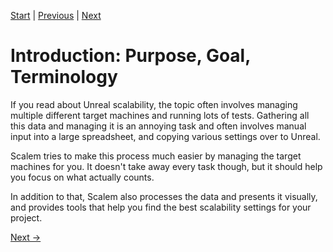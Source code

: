 [Start](../Index.md) | [Previous](../Scalem-User-Guide.md) | [Next](Inside-Scalem.md)

# Introduction: Purpose, Goal, Terminology

If you read about Unreal scalability, the topic often involves managing multiple different target machines and running lots of tests.
Gathering all this data and managing it is an annoying task and often involves manual input into a large spreadsheet, and copying various settings over to Unreal.

Scalem tries to make this process much easier by managing the target machines for you.
It doesn't take away every task though, but it should help you focus on what actually counts.

In addition to that, Scalem also processes the data and presents it visually, and provides tools that help you find the best scalability settings for your project.

[Next &rarr;](Inside-Scalem.md)
